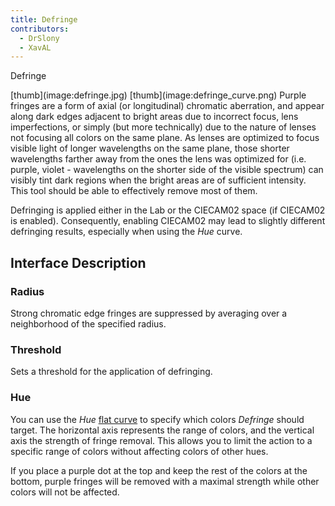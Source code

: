 ```yaml
---
title: Defringe
contributors:
  - DrSlony
  - XavAL
---
```


<div class="pagetitle">

Defringe

</div>
[thumb](image:defringe.jpg)
[thumb](image:defringe_curve.png) Purple fringes are a form
of axial (or longitudinal) chromatic aberration, and appear along dark
edges adjacent to bright areas due to incorrect focus, lens
imperfections, or simply (but more technically) due to the nature of
lenses not focusing all colors on the same plane. As lenses are
optimized to focus visible light of longer wavelengths on the same
plane, those shorter wavelengths farther away from the ones the lens was
optimized for (i.e. purple, violet - wavelengths on the shorter side of
the visible spectrum) can visibly tint dark regions when the bright
areas are of sufficient intensity. This tool should be able to
effectively remove most of them.

Defringing is applied either in the Lab or the CIECAM02 space (if
CIECAM02 is enabled). Consequently, enabling CIECAM02 may lead to
slightly different defringing results, especially when using the *Hue*
curve.

## Interface Description

### Radius

Strong chromatic edge fringes are suppressed by averaging over a
neighborhood of the specified radius.

### Threshold

Sets a threshold for the application of defringing.

### Hue

You can use the *Hue* [flat curve](general_comments_about_some_toolbox_widgets#the_flat_curve)
to specify which colors *Defringe* should target. The horizontal axis
represents the range of colors, and the vertical axis the strength of
fringe removal. This allows you to limit the action to a specific range
of colors without affecting colors of other hues.

If you place a purple dot at the top and keep the rest of the colors at
the bottom, purple fringes will be removed with a maximal strength while
other colors will not be affected.
